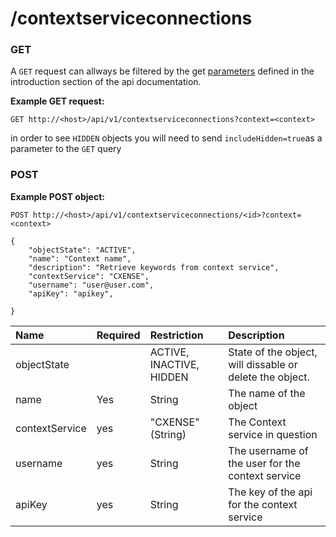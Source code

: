 # /contextserviceconnections

### GET

A `GET` request can allways be filtered by the get [parameters](http://docs.adnuntius.com/api/api-requests) defined in the introduction section of the api documentation.

**Example GET request:**

```text
GET http://<host>/api/v1/contextserviceconnections?context=<context>
```

in order to see `HIDDEN` objects you will need to send `includeHidden=true`as a parameter to the `GET` query

### POST

**Example POST object:**

```text
POST http://<host>/api/v1/contextserviceconnections/<id>?context=<context>

{
    "objectState": "ACTIVE",
    "name": "Context name",
    "description": "Retrieve keywords from context service",
    "contextService": "CXENSE",
    "username": "user@user.com",
    "apiKey": "apikey",

}
```

| Name | Required | Restriction | Description |
| :--- | :--- | :--- | :--- |
| objectState |  | ACTIVE, INACTIVE, HIDDEN | State of the object, will dissable or delete the object. |
| name | Yes | String | The name of the object |
| contextService | yes | "CXENSE" \(String\) | The Context service in question |
| username | yes | String | The username of the user for the context service |
| apiKey | yes | String | The key of the api for the context service |

